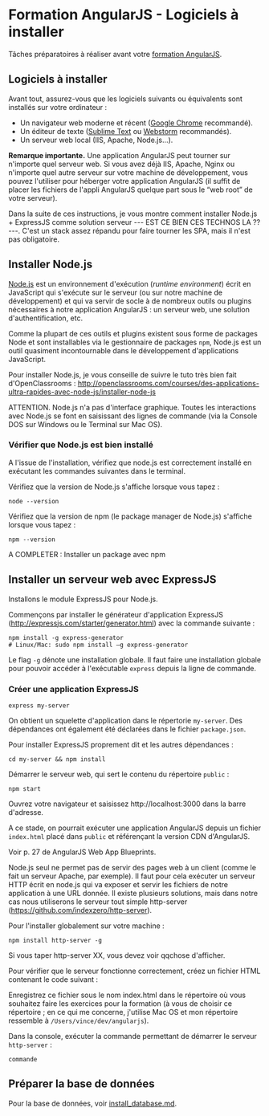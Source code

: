 Formation AngularJS - Logiciels à installer
===========================================

Tâches préparatoires à réaliser avant votre [formation AngularJS](http://ng-workshop.com/fr/formations/angularjs).


Logiciels à installer
---------------------

Avant tout, assurez-vous que les logiciels suivants ou équivalents sont installés sur votre ordinateur :

- Un navigateur web moderne et récent ([Google Chrome](https://www.google.com/chrome/) recommandé).
- Un éditeur de texte ([Sublime Text](http://www.sublimetext.com/) ou [Webstorm](https://www.jetbrains.com/webstorm/) recommandés).
- Un serveur web local (IIS, Apache, Node.js...).

**Remarque importante.** Une application AngularJS peut tourner sur n'importe quel serveur web. Si vous avez déjà IIS, Apache, Nginx ou n'importe quel autre serveur sur votre machine de développement, vous pouvez l'utiliser pour héberger votre application AngularJS (il suffit de placer les fichiers de l'appli AngularJS quelque part sous le “web root” de votre serveur).

Dans la suite de ces instructions, je vous montre comment installer Node.js + ExpressJS comme solution serveur --- EST CE BIEN CES TECHNOS LA ?? ---. C'est un stack assez répandu pour faire tourner les SPA, mais il n'est pas obligatoire.


Installer Node.js
-----------------

[Node.js](https://nodejs.org/) est un environnement d'exécution (*runtime environment*) écrit en JavaScript qui s'exécute sur le serveur (ou sur notre machine de développement) et qui va servir de socle à de nombreux outils ou plugins nécessaires à notre application AngularJS : un serveur web, une solution d'authentification, etc.

Comme la plupart de ces outils et plugins existent sous forme de packages Node et sont installables via le gestionnaire de packages `npm`, Node.js est un outil quasiment incontournable dans le développement d'applications JavaScript.

Pour installer Node.js, je vous conseille de suivre le tuto très bien fait d'OpenClassrooms : http://openclassrooms.com/courses/des-applications-ultra-rapides-avec-node-js/installer-node-js

ATTENTION. Node.js n'a pas d'interface graphique. Toutes les interactions avec Node.js se font en saisissant des lignes de commande (via la Console DOS sur Windows ou le Terminal sur Mac OS).

### Vérifier que Node.js est bien installé

A l'issue de l'installation, vérifiez que node.js est correctement installé en exécutant les commandes suivantes dans le terminal.

Vérifiez que la version de Node.js s'affiche lorsque vous tapez :

    node --version

Vérifiez que la version de npm (le package manager de Node.js) s'affiche lorsque vous tapez :

    npm --version

 A COMPLETER : Installer un package avec npm


Installer un serveur web avec ExpressJS
---------------------------------------

Installons le module ExpressJS pour Node.js.

Commençons par installer le générateur d'application ExpressJS (http://expressjs.com/starter/generator.html) avec la commande suivante :

    npm install -g express-generator
    # Linux/Mac: sudo npm install –g express-generator

Le flag `-g` dénote une installation globale. Il faut faire une installation globale pour pouvoir accéder à l'exécutable `express` depuis la ligne de commande.


### Créer une application ExpressJS

    express my-server

On obtient un squelette d'application dans le répertorie `my-server`. Des dépendances ont également été déclarées dans le fichier `package.json`.

Pour installer ExpressJS proprement dit et les autres dépendances :

    cd my-server && npm install

Démarrer le serveur web, qui sert le contenu du répertoire `public` :

    npm start

Ouvrez votre navigateur et saisissez http://localhost:3000 dans la barre d'adresse.

A ce stade, on pourrait exécuter une application AngularJS depuis un fichier `index.html` placé dans `public` et référençant la version CDN d'AngularJS.


Voir p. 27 de AngularJS Web App Blueprints.

Node.js seul ne permet pas de servir des pages web à un client (comme le fait un serveur Apache, par exemple). Il faut pour cela exécuter un serveur HTTP écrit en node.js qui va exposer et servir les fichiers de notre application à une URL donnée. Il existe plusieurs solutions, mais dans notre cas nous utiliserons le serveur tout simple http-server (https://github.com/indexzero/http-server).

Pour l'installer globalement sur votre machine :

    npm install http-server -g

Si vous taper http-server XX, vous devez voir qqchose d'afficher.

Pour vérifier que le serveur fonctionne correctement, créez un fichier HTML contenant le code suivant :

Enregistrez ce fichier sous le nom index.html dans le répertoire où vous souhaitez faire les exercices pour la formation (à vous de choisir ce répertoire ; en ce qui me concerne, j'utilise Mac OS et mon répertoire ressemble à `/Users/vince/dev/angularjs`).

Dans la console, exécuter la commande permettant de démarrer le serveur `http-server` :

    commande

Préparer la base de données
---------------------------

Pour la base de données, voir [install_database.md](install_database.md).
